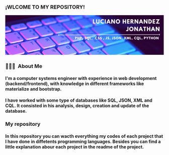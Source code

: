 <span style="color:white"><h3>¡WLCOME TO MY REPOSITORY!</h3></span>

[![Banner web](./banner.png)](https://jonathanluher.github.io/)

### 👨🏻‍💻 &nbsp;About Me
#### I'm a computer systems engineer with experience in web development (backend/frontend),  with knowledge in different frameworks like materialize and bootstrap.
#### I have worked with some type of databases like SQL, JSON, XML and CQL. It consisted in his analysis, design, creation and update of the database.

### My repository
#### In this repository you can wacth everything my codes of each project that I have done in diffetents programming languages. Besides you can find a little explanation abour each project in the readme of the project.